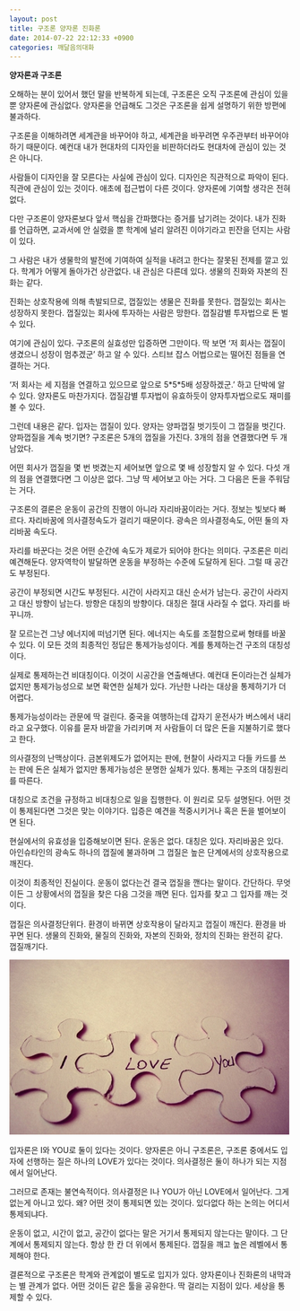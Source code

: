 ```yaml
---
layout: post
title: 구조론 양자론 진화론
date: 2014-07-22 22:12:33 +0900
categories: 깨달음의대화
---
```

**양자론과 구조론**

  


오해하는 분이 있어서 했던 말을 반복하게 되는데, 구조론은 오직 구조론에 관심이 있을 뿐 양자론에 관심없다. 양자론을 언급해도 그것은 구조론을 쉽게 설명하기 위한 방편에 불과하다. 

  


구조론을 이해하려면 세계관을 바꾸어야 하고, 세계관을 바꾸려면 우주관부터 바꾸어야 하기 때문이다. 예컨대 내가 현대차의 디자인을 비판하더라도 현대차에 관심이 있는 것은 아니다.

  


사람들이 디자인을 잘 모른다는 사실에 관심이 있다. 디자인은 직관적으로 파악이 된다. 직관에 관심이 있는 것이다. 애초에 접근법이 다른 것이다. 양자론에 기여할 생각은 전혀 없다.

  


다만 구조론이 양자론보다 앞서 핵심을 간파했다는 증거를 남기려는 것이다. 내가 진화를 언급하면, 교과서에 안 실렸을 뿐 학계에 널리 알려진 이야기라고 핀잔을 던지는 사람이 있다. 

  


그 사람은 내가 생물학의 발전에 기여하여 실적을 내려고 한다는 잘못된 전제를 깔고 있다. 학계가 어떻게 돌아가건 상관없다. 내 관심은 다른데 있다. 생물의 진화와 자본의 진화는 같다.

  


진화는 상호작용에 의해 촉발되므로, 껍질있는 생물은 진화를 못한다. 껍질있는 회사는 성장하지 못한다. 껍질있는 회사에 투자하는 사람은 망한다. 껍질감별 투자법으로 돈 벌 수 있다. 

  


여기에 관심이 있다. 구조론의 실효성만 입증하면 그만이다. 딱 보면 ‘저 회사는 껍질이 생겼으니 성장이 멈추겠군’ 하고 알 수 있다. 스티브 잡스 어법으로는 떨어진 점들을 연결하는 거다. 

  


‘저 회사는 세 지점을 연결하고 있으므로 앞으로 5\*5\*5배 성장하겠군.’ 하고 단박에 알 수 있다. 양자론도 마찬가지다. 껍질감별 투자법이 유효하듯이 양자투자법으로도 재미를 볼 수 있다.

  


그런데 내용은 같다. 입자는 껍질이 있다. 양자는 양파껍질 벗기듯이 그 껍질을 벗긴다. 양파껍질을 계속 벗기면? 구조론은 5개의 껍질을 가진다. 3개의 점을 연결했다면 두 개 남았다.

  


어떤 회사가 껍질을 몇 번 벗겼는지 세어보면 앞으로 몇 배 성장할지 알 수 있다. 다섯 개의 점을 연결했다면 그 이상은 없다. 그냥 딱 세어보고 아는 거다. 그 다음은 돈을 주워담는 거다. 

  


구조론의 결론은 운동이 공간의 진행이 아니라 자리바꿈이라는 거다. 정보는 빛보다 빠르다. 자리바꿈에 의사결정속도가 걸리기 때문이다. 광속은 의사결정속도, 어떤 둘의 자리바꿈 속도다. 

  


자리를 바꾼다는 것은 어떤 순간에 속도가 제로가 되어야 한다는 의미다. 구조론은 미리 예견해둔다. 양자역학이 발달하면 운동을 부정하는 수준에 도달하게 된다. 그럴 때 공간도 부정된다. 

  


공간이 부정되면 시간도 부정된다. 시간이 사라지고 대신 순서가 남는다. 공간이 사라지고 대신 방향이 남는다. 방향은 대칭의 방향이다. 대칭은 절대 사라질 수 없다. 자리를 바꾸니까. 

  


잘 모르는건 그냥 에너지에 떠넘기면 된다. 에너지는 속도를 조절함으로써 형태를 바꿀 수 있다. 이 모든 것의 최종적인 정답은 통제가능성이다. 계를 통제하는건 구조의 대칭성이다. 

  


실제로 통제하는건 비대칭이다. 이것이 시공간을 연출해낸다. 예컨대 돈이라는건 실체가 없지만 통제가능성으로 보면 확연한 실체가 있다. 가난한 나라는 대상을 통제하기가 더 어렵다. 

  


통제가능성이라는 관문에 딱 걸린다. 중국을 여행하는데 갑자기 운전사가 버스에서 내리라고 요구했다. 이유를 묻자 바깥을 가리키며 저 사람들이 더 많은 돈을 지불하기로 했다고 한다. 

  


의사결정의 난맥상이다. 금본위제도가 없어지는 판에, 현찰이 사라지고 다들 카드를 쓰는 판에 돈은 실체가 없지만 통제가능성은 분명한 실체가 있다. 통제는 구조의 대칭원리를 따른다. 

  


대칭으로 조건을 규정하고 비대칭으로 일을 집행한다. 이 원리로 모두 설명된다. 어떤 것이 통제된다면 그것은 맞는 이야기다. 입증은 예견을 적중시키거나 혹은 돈을 벌어보이면 된다. 

  


현실에서의 유효성을 입증해보이면 된다. 운동은 없다. 대칭은 있다. 자리바꿈은 있다. 아인슈타인의 광속도 하나의 껍질에 불과하며 그 껍질은 높은 단계에서의 상호작용으로 깨진다. 

  


이것이 최종적인 진실이다. 운동이 없다는건 결국 껍질을 깬다는 말이다. 간단하다. 무엇이든 그 상황에서의 껍질을 찾은 다음 그것을 깨면 된다. 입자를 찾고 그 입자를 깨는 것이다. 

  


껍질은 의사결정단위다. 환경이 바뀌면 상호작용이 달라지고 껍질이 깨진다. 환경을 바꾸면 된다. 생물의 진화와, 물질의 진화와, 자본의 진화와, 정치의 진화는 완전히 같다. 껍질깨기다. 

  



<img src="files/attach/images/198/510/501/14059.jpg" alt="14059.jpg" width="500" height="312" /> 

  


입자론은 I와 YOU로 둘이 있다는 것이다. 양자론은 아니 구조론은, 구조론 중에서도 입자에 선행하는 질은 하나의 LOVE가 있다는 것이다. 의사결정은 둘이 하나가 되는 지점에서 일어난다.

  


그러므로 존재는 불연속적이다. 의사결정은 I나 YOU가 아닌 LOVE에서 일어난다. 그게 없는게 아니고 있다. 왜? 어떤 것이 통제되면 있는 것이다. 있다없다 하는 논의는 어디서 통제되냐다.

  


운동이 없고, 시간이 없고, 공간이 없다는 말은 거기서 통제되지 않는다는 말이다. 그 단계에서 통제되지 않는다. 항상 한 칸 더 위에서 통제된다. 껍질을 깨고 높은 레벨에서 통제해야 한다.

  


결론적으로 구조론은 학계와 관계없이 별도로 입지가 있다. 양자론이나 진화론의 내막과는 별 관계가 없다. 어떤 것이든 같은 툴을 공유한다. 딱 걸리는 지점이 있다. 세상을 통제할 수 있다.